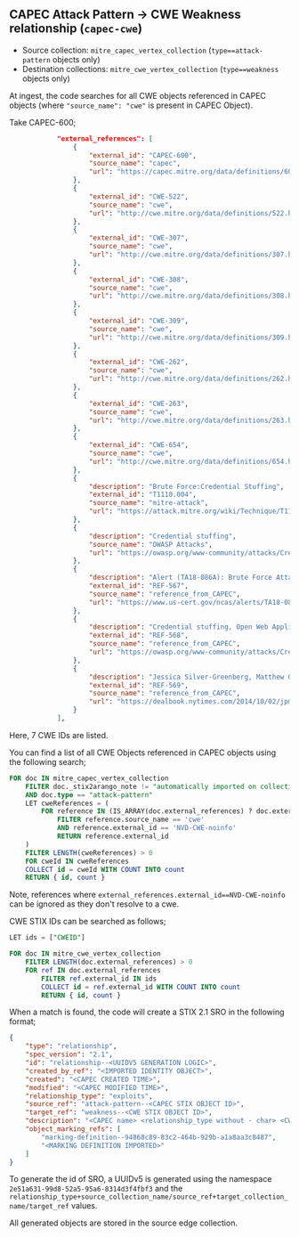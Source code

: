## CAPEC Attack Pattern -> CWE Weakness relationship (`capec-cwe`)

* Source collection: `mitre_capec_vertex_collection` (`type==attack-pattern` objects only)
* Destination collections: `mitre_cwe_vertex_collection` (`type==weakness` objects only)

At ingest, the code searches for all CWE objects referenced in CAPEC objects (where `"source_name": "cwe"` is present in CAPEC Object).

Take CAPEC-600;

```json
            "external_references": [
                {
                    "external_id": "CAPEC-600",
                    "source_name": "capec",
                    "url": "https://capec.mitre.org/data/definitions/600.html"
                },
                {
                    "external_id": "CWE-522",
                    "source_name": "cwe",
                    "url": "http://cwe.mitre.org/data/definitions/522.html"
                },
                {
                    "external_id": "CWE-307",
                    "source_name": "cwe",
                    "url": "http://cwe.mitre.org/data/definitions/307.html"
                },
                {
                    "external_id": "CWE-308",
                    "source_name": "cwe",
                    "url": "http://cwe.mitre.org/data/definitions/308.html"
                },
                {
                    "external_id": "CWE-309",
                    "source_name": "cwe",
                    "url": "http://cwe.mitre.org/data/definitions/309.html"
                },
                {
                    "external_id": "CWE-262",
                    "source_name": "cwe",
                    "url": "http://cwe.mitre.org/data/definitions/262.html"
                },
                {
                    "external_id": "CWE-263",
                    "source_name": "cwe",
                    "url": "http://cwe.mitre.org/data/definitions/263.html"
                },
                {
                    "external_id": "CWE-654",
                    "source_name": "cwe",
                    "url": "http://cwe.mitre.org/data/definitions/654.html"
                },
                {
                    "description": "Brute Force:Credential Stuffing",
                    "external_id": "T1110.004",
                    "source_name": "mitre-attack",
                    "url": "https://attack.mitre.org/wiki/Technique/T1110/004"
                },
                {
                    "description": "Credential stuffing",
                    "source_name": "OWASP Attacks",
                    "url": "https://owasp.org/www-community/attacks/Credential_stuffing"
                },
                {
                    "description": "Alert (TA18-086A): Brute Force Attacks Conducted by Cyber Actors, 2018--03---27, Cybersecurity and Infrastructure Security Agency (CISA)",
                    "external_id": "REF-567",
                    "source_name": "reference_from_CAPEC",
                    "url": "https://www.us-cert.gov/ncas/alerts/TA18-086A"
                },
                {
                    "description": "Credential stuffing, Open Web Application Security Project (OWASP)",
                    "external_id": "REF-568",
                    "source_name": "reference_from_CAPEC",
                    "url": "https://owasp.org/www-community/attacks/Credential_stuffing"
                },
                {
                    "description": "Jessica Silver-Greenberg, Matthew Goldstein, Nicole Perlroth, JPMorgan Chase Hacking Affects 76 Million Households, 2014--10---02, The New York Times",
                    "external_id": "REF-569",
                    "source_name": "reference_from_CAPEC",
                    "url": "https://dealbook.nytimes.com/2014/10/02/jpmorgan-discovers-further-cyber-security-issues/"
                }
            ],
```

Here, 7 CWE IDs are listed.

You can find a list of all CWE Objects referenced in CAPEC objects using the following search;

```sql
FOR doc IN mitre_capec_vertex_collection
    FILTER doc._stix2arango_note != "automatically imported on collection creation"
    AND doc.type == "attack-pattern"
    LET cweReferences = (
        FOR reference IN (IS_ARRAY(doc.external_references) ? doc.external_references : [])
            FILTER reference.source_name == 'cwe'
            AND reference.external_id == 'NVD-CWE-noinfo'
            RETURN reference.external_id
    )
    FILTER LENGTH(cweReferences) > 0
    FOR cweId IN cweReferences
    COLLECT id = cweId WITH COUNT INTO count
    RETURN { id, count }
```

Note, references where `external_references.external_id==NVD-CWE-noinfo` can be ignored as they don't resolve to a cwe.

CWE STIX IDs can be searched as follows;

```sql
LET ids = ["CWEID"]

FOR doc IN mitre_cwe_vertex_collection
    FILTER LENGTH(doc.external_references) > 0
    FOR ref IN doc.external_references
        FILTER ref.external_id IN ids
        COLLECT id = ref.external_id WITH COUNT INTO count
        RETURN { id, count }
```

When a match is found, the code will create a STIX 2.1 SRO in the following format;

```json
{
    "type": "relationship",
    "spec_version": "2.1",
    "id": "relationship--<UUIDV5 GENERATION LOGIC>",
    "created_by_ref": "<IMPORTED IDENTITY OBJECT>",
    "created": "<CAPEC CREATED TIME>",
    "modified": "<CAPEC MODIFIED TIME>",
    "relationship_type": "exploits",
    "source_ref": "attack-pattern--<CAPEC STIX OBJECT ID>",
    "target_ref": "weakness--<CWE STIX OBJECT ID>",
    "description": "<CAPEC name> <relationship_type without - char> <CWE name>",
    "object_marking_refs": [
        "marking-definition--94868c89-83c2-464b-929b-a1a8aa3c8487",
        "<MARKING DEFINITION IMPORTED>"
    ]
}
```

To generate the id of SRO, a UUIDv5 is generated using the namespace `2e51a631-99d8-52a5-95a6-8314d3f4fbf3` and the `relationship_type+source_collection_name/source_ref+target_collection_name/target_ref`  values.

All generated objects are stored in the source edge collection.